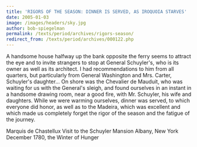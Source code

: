 ```yaml
---
title: 'RIGORS OF THE SEASON: DINNER IS SERVED, AS IROQUOIA STARVES'
date: 2005-01-03
image: /images/headers/sky.jpg
author: bob-spiegelman
permalink: /texts/period/archives/rigors-season/
redirect_from: /texts/period/archives/000122.php
---
```

A handsome house halfway up the bank opposite the ferry seems to attract the eye and to invite strangers to stop at General Schuyler's, who is its owner as well as its architect. I had recommendations to him from all quarters, but particularly from General Washington and Mrs. Carter, Schuyler's daughter... On shore was the Chevalier de Mauduit, who was waiting for us with the General's sleigh, and found ourselves in an instant in a handsome drawing room, near a good fire, with Mr. Schuyler, his wife and daughters. While we were warming ourselves, dinner was served, to which everyone did honor, as well as to the Madeira, which was excellent and which made us completely forget the rigor of the season and the fatigue of the journey.

Marquis de Chastellux
Visit to the Schuyler Mansion
Albany, New York
December 1780, the Winter of Hunger
